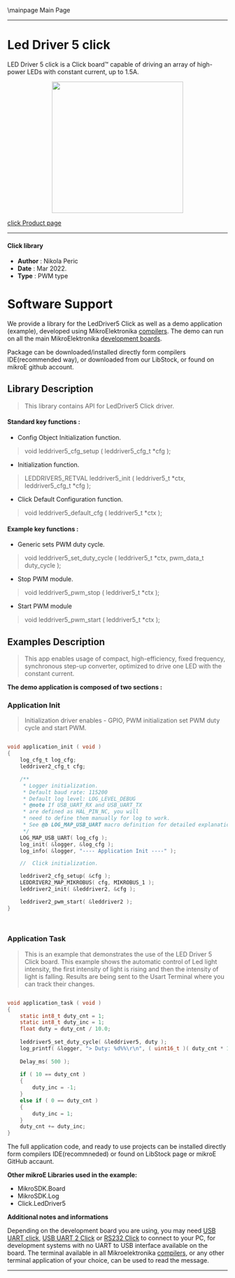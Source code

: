 \mainpage Main Page
 
---
# Led Driver 5 click

LED Driver 5 click is a Click board™ capable of driving an array of high-power LEDs with constant current, up to 1.5A. 

<p align="center">
  <img src="https://download.mikroe.com/images/click_for_ide/leddriver5_click.png" height=300px>
</p>

[click Product page](https://www.mikroe.com/led-driver-5-click)

---


#### Click library 

- **Author**        : Nikola Peric
- **Date**          : Mar 2022.
- **Type**          : PWM type


# Software Support

We provide a library for the LedDriver5 Click 
as well as a demo application (example), developed using MikroElektronika 
[compilers](https://shop.mikroe.com/compilers). 
The demo can run on all the main MikroElektronika [development boards](https://shop.mikroe.com/development-boards).

Package can be downloaded/installed directly form compilers IDE(recommended way), or downloaded from our LibStock, or found on mikroE github account. 

## Library Description

> This library contains API for LedDriver5 Click driver.

#### Standard key functions :

- Config Object Initialization function.
> void leddriver5_cfg_setup ( leddriver5_cfg_t *cfg ); 
 
- Initialization function.
> LEDDRIVER5_RETVAL leddriver5_init ( leddriver5_t *ctx, leddriver5_cfg_t *cfg );

- Click Default Configuration function.
> void leddriver5_default_cfg ( leddriver5_t *ctx );


#### Example key functions :

- Generic sets PWM duty cycle.
> void leddriver5_set_duty_cycle ( leddriver5_t *ctx, pwm_data_t duty_cycle );
 
- Stop PWM module.
> void leddriver5_pwm_stop ( leddriver5_t *ctx );

- Start PWM module
> void leddriver5_pwm_start ( leddriver5_t *ctx );

## Examples Description

> This app enables usage of compact, high-efficiency, fixed frequency,
> synchronous step-up converter, optimized to drive one LED with the constant current.

**The demo application is composed of two sections :**

### Application Init 

> Initialization driver enables - GPIO,
> PWM initialization set PWM duty cycle and start PWM. 

```c

void application_init ( void )
{
    log_cfg_t log_cfg;
    leddriver2_cfg_t cfg;

    /** 
     * Logger initialization.
     * Default baud rate: 115200
     * Default log level: LOG_LEVEL_DEBUG
     * @note If USB_UART_RX and USB_UART_TX 
     * are defined as HAL_PIN_NC, you will 
     * need to define them manually for log to work. 
     * See @b LOG_MAP_USB_UART macro definition for detailed explanation.
     */
    LOG_MAP_USB_UART( log_cfg );
    log_init( &logger, &log_cfg );
    log_info( &logger, "---- Application Init ----" );

    //  Click initialization.

    leddriver2_cfg_setup( &cfg );
    LEDDRIVER2_MAP_MIKROBUS( cfg, MIKROBUS_1 );
    leddriver2_init( &leddriver2, &cfg );

    leddriver2_pwm_start( &leddriver2 );
}

  
```

### Application Task

>  This is an example that demonstrates the use of the LED Driver 5 Click board.
>  This example shows the automatic control of Led light intensity,
>  the first intensity of light is rising and then the intensity of light is falling.
>  Results are being sent to the Usart Terminal where you can track their changes.

```c

void application_task ( void )
{
    static int8_t duty_cnt = 1;
    static int8_t duty_inc = 1;
    float duty = duty_cnt / 10.0;
    
    leddriver5_set_duty_cycle( &leddriver5, duty );
    log_printf( &logger, "> Duty: %d%%\r\n", ( uint16_t )( duty_cnt * 10 ) );
    
    Delay_ms( 500 );
    
    if ( 10 == duty_cnt ) 
    {
        duty_inc = -1;
    }
    else if ( 0 == duty_cnt ) 
    {
        duty_inc = 1;
    }
    duty_cnt += duty_inc;
}

```


The full application code, and ready to use projects can be  installed directly form compilers IDE(recommneded) or found on LibStock page or mikroE GitHub accaunt.

**Other mikroE Libraries used in the example:** 

- MikroSDK.Board
- MikroSDK.Log
- Click.LedDriver5

**Additional notes and informations**

Depending on the development board you are using, you may need 
[USB UART click](https://shop.mikroe.com/usb-uart-click), 
[USB UART 2 Click](https://shop.mikroe.com/usb-uart-2-click) or 
[RS232 Click](https://shop.mikroe.com/rs232-click) to connect to your PC, for 
development systems with no UART to USB interface available on the board. The 
terminal available in all Mikroelektronika 
[compilers](https://shop.mikroe.com/compilers), or any other terminal application 
of your choice, can be used to read the message.



---
